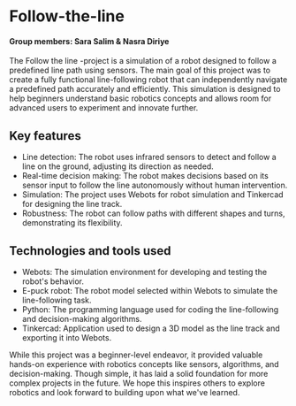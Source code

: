 # Follow-the-line

#### Group members: Sara Salim & Nasra Diriye

The Follow the line -project is a simulation of a robot designed to follow a predefined line path using sensors. The main goal of this project was to create a fully functional line-following robot that can independently navigate a predefined path accurately and efficiently. This simulation is designed to help beginners understand basic robotics concepts and allows room for advanced users to experiment and innovate further.

## Key features

- Line detection: The robot uses infrared sensors to detect and follow a line on the ground, adjusting its direction as needed.
- Real-time decision making: The robot makes decisions based on its sensor input to follow the line autonomously without human intervention.
- Simulation: The project uses Webots for robot simulation and Tinkercad for designing the line track.
- Robustness: The robot can follow paths with different shapes and turns, demonstrating its flexibility.

## Technologies and tools used

- Webots: The simulation environment for developing and testing the robot's behavior.
- E-puck robot: The robot model selected within Webots to simulate the line-following task.
- Python: The programming language used for coding the line-following and decision-making algorithms.
- Tinkercad: Application used to design a 3D model as the line track and exporting it into Webots.

While this project was a beginner-level endeavor, it provided valuable hands-on experience with robotics concepts like sensors, algorithms, and decision-making. Though simple, it has laid a solid foundation for more complex projects in the future. We hope this inspires others to explore robotics and look forward to building upon what we've learned.
